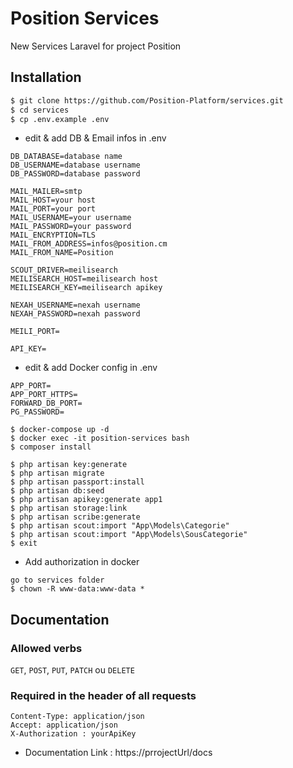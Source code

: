 # Position Services

New Services Laravel for project Position

## Installation

```sh
$ git clone https://github.com/Position-Platform/services.git
$ cd services
$ cp .env.example .env
```

-   edit & add DB & Email infos in .env

```
DB_DATABASE=database name
DB_USERNAME=database username
DB_PASSWORD=database password

MAIL_MAILER=smtp
MAIL_HOST=your host
MAIL_PORT=your port
MAIL_USERNAME=your username
MAIL_PASSWORD=your password
MAIL_ENCRYPTION=TLS
MAIL_FROM_ADDRESS=infos@position.cm
MAIL_FROM_NAME=Position

SCOUT_DRIVER=meilisearch
MEILISEARCH_HOST=meilisearch host
MEILISEARCH_KEY=meilisearch apikey

NEXAH_USERNAME=nexah username
NEXAH_PASSWORD=nexah password

MEILI_PORT=

API_KEY=
```

-   edit & add Docker config in .env

```
APP_PORT=
APP_PORT_HTTPS=
FORWARD_DB_PORT=
PG_PASSWORD=
```

```
$ docker-compose up -d
$ docker exec -it position-services bash
$ composer install
```

```
$ php artisan key:generate
$ php artisan migrate
$ php artisan passport:install
$ php artisan db:seed
$ php artisan apikey:generate app1
$ php artisan storage:link
$ php artisan scribe:generate
$ php artisan scout:import "App\Models\Categorie"
$ php artisan scout:import "App\Models\SousCategorie"
$ exit
```

-   Add authorization in docker

```
go to services folder
$ chown -R www-data:www-data *
```

## Documentation

### Allowed verbs

`GET`, `POST`, `PUT`, `PATCH` ou `DELETE`

### Required in the header of all requests

```
Content-Type: application/json
Accept: application/json
X-Authorization : yourApiKey
```

-   Documentation Link : https://prrojectUrl/docs
